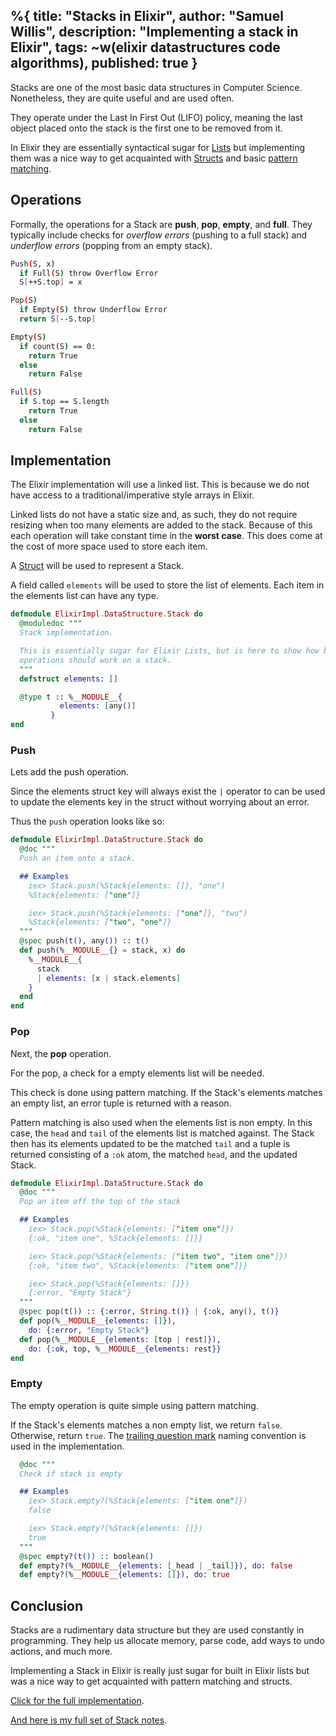 %{
    title: "Stacks in Elixir",
    author: "Samuel Willis",
    description: "Implementing a stack in Elixir",
    tags: ~w(elixir datastructures code algorithms),
    published: true
}
---
Stacks are one of the most basic data structures in Computer Science.
Nonetheless, they are quite useful and are used often.

They operate under the Last In First Out (LIFO) policy, meaning the last object
placed onto the stack is the first one to be removed from it.

In Elixir they are essentially syntactical sugar for
[Lists](https://hexdocs.pm/elixir/List.html) but implementing them was a nice
way to get acquainted with [Structs](https://elixir-lang.org/getting-started/structs.html)
and basic [pattern
matching](https://elixir-lang.org/getting-started/pattern-matching.html).

## Operations
Formally, the operations for a Stack are **push**, **pop**, **empty**, and **full**.
They typically include checks for _overflow errors_ (pushing to a full stack) and
_underflow errors_ (popping from an empty stack).

```bash
Push(S, x)
  if Full(S) throw Overflow Error
  S[++S.top] = x

Pop(S)
  if Empty(S) throw Underflow Error
  return S[--S.top]

Empty(S)
  if count(S) == 0:
    return True
  else
    return False

Full(S)
  if S.top == S.length
    return True
  else
    return False
```

## Implementation
The Elixir implementation will use a linked list.
This is because we do not have access to a traditional/imperative style arrays in
Elixir.

Linked lists do not have a static size and, as such, they do not require
resizing when too many elements are added to the stack.
Because of this each operation will take constant time in the **worst
case**.
This does come at the cost of more space used to store each item.

A [Struct](https://elixir-lang.org/getting-started/structs.html) will be used to
represent a Stack.

A field called `elements` will be used to store the list of elements.
Each item in the elements list can have any type.


```elixir
defmodule ElixirImpl.DataStructure.Stack do
  @moduledoc """
  Stack implementation.

  This is essentially sugar for Elixir Lists, but is here to show how basic
  operations should work on a stack.
  """
  defstruct elements: []

  @type t :: %__MODULE__{
           elements: [any()]
         }
end
```

### Push
Lets add the push operation.

Since the elements struct key will always exist the `|` operator to can be
used to update the elements key in the struct without worrying about an error.

Thus the `push` operation looks like so:

```elixir
defmodule ElixirImpl.DataStructure.Stack do
  @doc """
  Push an item onto a stack.

  ## Examples
    iex> Stack.push(%Stack{elements: []}, "one")
    %Stack{elements: ["one"]}

    iex> Stack.push(%Stack{elements: ["one"]}, "two")
    %Stack{elements: ["two", "one"]}
  """
  @spec push(t(), any()) :: t()
  def push(%__MODULE__{} = stack, x) do
    %__MODULE__{
      stack
      | elements: [x | stack.elements]
    }
  end
end
```

### Pop
Next, the **pop** operation.

For the pop, a check for a empty elements list will be needed.

This check is done using pattern matching.
If the Stack's elements matches an empty list, an error tuple is returned with a
reason.

Pattern matching is also used when the elements list is non empty.
In this case, the `head` and `tail` of the elements list is matched against.
The Stack then has its elements updated to be the matched `tail` and a tuple is
returned consisting of a `:ok` atom, the matched `head`, and the updated Stack.

```elixir
defmodule ElixirImpl.DataStructure.Stack do
  @doc """
  Pop an item off the top of the stack

  ## Examples
    iex> Stack.pop(%Stack{elements: ["item one"]})
    {:ok, "item one", %Stack{elements: []}}

    iex> Stack.pop(%Stack{elements: ["item two", "item one"]})
    {:ok, "item two", %Stack{elements: ["item one"]}}

    iex> Stack.pop(%Stack{elements: []})
    {:error, "Empty Stack"}
  """
  @spec pop(t()) :: {:error, String.t()} | {:ok, any(), t()}
  def pop(%__MODULE__{elements: []}),
    do: {:error, "Empty Stack"}
  def pop(%__MODULE__{elements: [top | rest]}),
    do: {:ok, top, %__MODULE__{elements: rest}}
end
```

### Empty
The empty operation is quite simple using pattern matching.

If the Stack's elements matches a non empty list, we return `false`.
Otherwise, return `true`.
The [trailing question
mark](https://hexdocs.pm/elixir/master/naming-conventions.html#trailing-question-mark-foo)
naming convention is used in the implementation.

```elixir
  @doc """
  Check if stack is empty

  ## Examples
    iex> Stack.empty?(%Stack{elements: ["item one"]})
    false

    iex> Stack.empty?(%Stack{elements: []})
    true
  """
  @spec empty?(t()) :: boolean()
  def empty?(%__MODULE__{elements: [_head | _tail]}), do: false
  def empty?(%__MODULE__{elements: []}), do: true
```

## Conclusion
Stacks are a rudimentary data structure but they are used constantly in
programming.
They help us allocate memory, parse code, add ways to undo actions, and much
more.

Implementing a Stack in Elixir is really just sugar for built in Elixir lists
but was a nice way to get acquainted with pattern matching and structs.

[Click for the full
implementation](https://github.com/SamuelWillis/algorithms/blob/main/elixir/lib/data_structures/stack.ex).

[And here is my full set of Stack
notes](https://github.com/SamuelWillis/algorithms/tree/main/notes/data-structures/stack).
